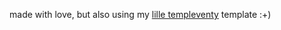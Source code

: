 made with love, but also using my [lille templeventy](https://lilletempleventy.vaiva.space/) template :+)